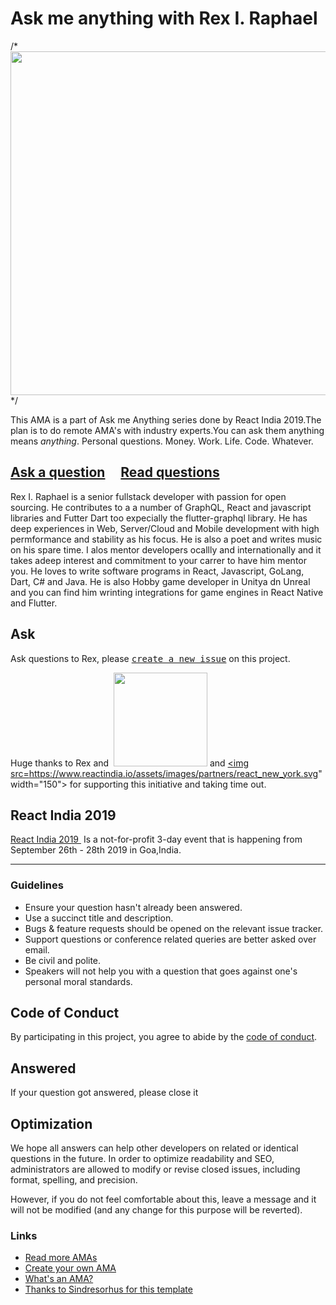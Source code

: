 # Ask me anything with Rex I. Raphael

/* <img src="/ama-kent-cover.png" width="550"> */




This AMA is a part of Ask me Anything series done by React India 2019.The plan is to do remote AMA's with industry experts.You can ask them anything means *anything*. Personal questions. Money. Work. Life. Code. Whatever.

## [Ask a question](../../issues/new) &nbsp;&nbsp;&nbsp; [Read questions](../../issues?utf8=%E2%9C%93&q=is%3Aissue%20is%3Aclosed%20sort%3Aupdated-desc%20-label%3Ahidden)

Rex I. Raphael is a senior fullstack developer with passion for open sourcing. He contributes to a a number of GraphQL, React and javascript libraries and Futter Dart too expecially the flutter-graphql library. He has deep experiences in Web, Server/Cloud and Mobile development with high permformance and stability as his focus. He is also a poet and writes music on his spare time. I alos mentor developers ocallly and internationally and it takes  adeep interest and commitment to your carrer to have him mentor you. He loves to write software programs in React, Javascript, GoLang, Dart, C# and Java. He is also Hobby game developer in Unitya dn Unreal and you can find him wrinting integrations for game engines in React Native and Flutter.


## Ask

Ask questions to Rex, please <kbd>[create a new issue](https://github.com/React-IND/React-India-2019-AMA-rexraphael/issues/new)</kbd> on this project.

Huge thanks to Rex and &nbsp;<a href="https://reactnorway.com"><img src="https://www.reactindia.io/assets/images/partners/react_norway.svg" width="150"></a> and <a href="https://reactnewyork.com"><img src=https://www.reactindia.io/assets/images/partners/react_new_york.svg" width="150"></a> for supporting this initiative and taking time out.&nbsp;

## React India 2019
<a href="http://reactindia.io">React India 2019 </a>&nbsp;Is a not-for-profit 3-day event that is happening from September 26th - 28th 2019 in Goa,India.</div>

---

### Guidelines

- Ensure your question hasn't already been answered.
- Use a succinct title and description.
- Bugs & feature requests should be opened on the relevant issue tracker.
- Support questions or conference related queries are better asked over email.
- Be civil and polite.
- Speakers will not help you with a question that goes against one's personal moral standards.

## Code of Conduct

By participating in this project, you agree to abide by the [code of conduct](http://bit.ly/codeofconduct-reactindia).


## Answered

If your question got answered, please close it

## Optimization

We hope all answers can help other developers on related or identical questions in the future. In order to optimize readability and SEO, administrators are allowed to modify or revise closed issues, including format, spelling, and precision.

However, if you do not feel comfortable about this, leave a message and it will not be modified (and any change for this purpose will be reverted).

### Links

- [Read more AMAs](#)
- [Create your own AMA](https://github.com/sindresorhus/amas/blob/master/create-ama.md)
- [What's an AMA?](https://en.wikipedia.org/wiki//r/IAmA)
- [Thanks to Sindresorhus for this template](https://github.com/sindresorhus/ama)

